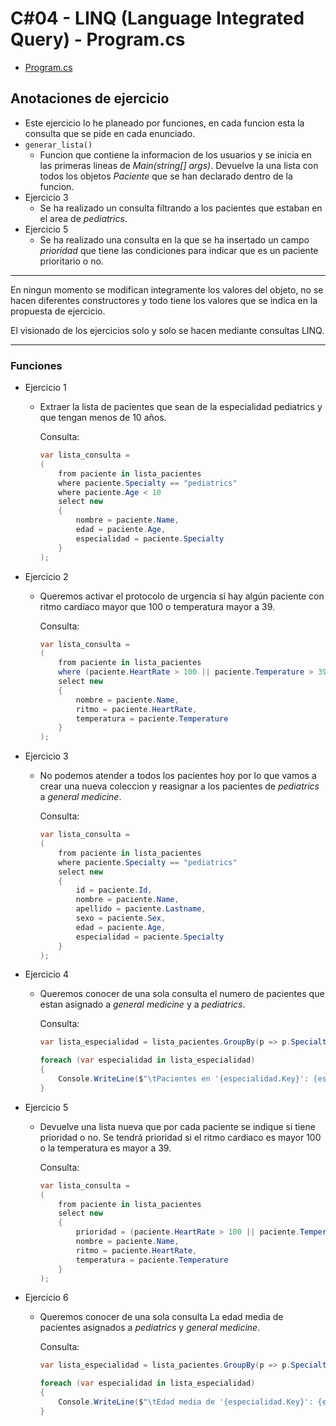 # C#04 - LINQ (Language Integrated Query) - Program.cs

 - [Program.cs](https://github.com/dahurtado/LemonCode/blob/main/csharp/LINQSol/EjerLinq/Program.cs)

## Anotaciones de ejercicio

- Este ejercicio lo he planeado por funciones, en cada funcion esta la consulta que se pide en cada enunciado.
- <code>generar_lista()</code>
	- Funcion que contiene la informacion de los usuarios y se inicia en las primeras lineas de *Main(string[] args)*. Devuelve la una lista con todos los objetos *Paciente* que se han declarado dentro de la funcion.
 - Ejercicio 3
	- Se ha realizado un consulta filtrando a los pacientes que estaban en el area de *pediatrics*.
 - Ejercicio 5
	- Se ha realizado una consulta en la que se ha insertado un campo *prioridad* que tiene las condiciones para indicar que es un paciente prioritario o no.

---

En ningun momento se modifican integramente los valores del objeto, no se hacen diferentes constructores y todo tiene los valores que se indica en la propuesta de ejercicio.

El visionado de los ejercicios solo y solo se hacen mediante consultas LINQ.

---

### Funciones

 - Ejercicio 1
	- Extraer la lista de pacientes que sean de la especialidad pediatrics y que tengan menos de 10 años.

		Consulta:

		```csharp
		var lista_consulta =
		(
			from paciente in lista_pacientes
			where paciente.Specialty == "pediatrics"
			where paciente.Age < 10
			select new
			{
				nombre = paciente.Name,
				edad = paciente.Age,
				especialidad = paciente.Specialty
			}
		);
		```

 - Ejercicio 2
	- Queremos activar el protocolo de urgencia si hay algún paciente con ritmo cardíaco mayor que 100 o temperatura mayor a 39.

		Consulta:

		```csharp
		var lista_consulta =
		(
			from paciente in lista_pacientes
			where (paciente.HeartRate > 100 || paciente.Temperature > 39)
			select new
			{
				nombre = paciente.Name,
				ritmo = paciente.HeartRate,
				temperatura = paciente.Temperature
			}
		);
		```
		
 - Ejercicio 3
	- No podemos atender a todos los pacientes hoy por lo que vamos a crear una nueva coleccion y reasignar a los pacientes de *pediatrics* a *general medicine*.

		Consulta:

		```csharp
		var lista_consulta = 
		(
			from paciente in lista_pacientes
			where paciente.Specialty == "pediatrics"
			select new
			{
				id = paciente.Id,
				nombre = paciente.Name,
				apellido = paciente.Lastname,
				sexo = paciente.Sex,
				edad = paciente.Age,
				especialidad = paciente.Specialty
			}
		);
		```
		
 - Ejercicio 4
	- Queremos conocer de una sola consulta el numero de pacientes que estan asignado a *general medicine* y a *pediatrics*.

		Consulta:

		```csharp
		var lista_especialidad = lista_pacientes.GroupBy(p => p.Specialty);

		foreach (var especialidad in lista_especialidad)
		{
			Console.WriteLine($"\tPacientes en '{especialidad.Key}': {especialidad.Count()}\n");
		}
		```
		
 - Ejercicio 5
	- Devuelve una lista nueva que por cada paciente se indique si tiene prioridad o no. Se tendrá prioridad si el ritmo cardiaco es mayor 100 o la temperatura es mayor a 39.

		Consulta:

		```csharp
		var lista_consulta = 
		(
			from paciente in lista_pacientes
			select new
			{
				prioridad = (paciente.HeartRate > 100 || paciente.Temperature > 39) ? "Si" : "No",
				nombre = paciente.Name,
				ritmo = paciente.HeartRate,
				temperatura = paciente.Temperature
			}
		);
		```
		
 - Ejercicio 6
	- Queremos conocer de una sola consulta La edad media de pacientes asignados a *pediatrics* y *general medicine*.

		Consulta:

		```csharp
		var lista_especialidad = lista_pacientes.GroupBy(p => p.Specialty);

		foreach (var especialidad in lista_especialidad)
		{
			Console.WriteLine($"\tEdad media de '{especialidad.Key}': {especialidad.Average(p => p.Age)}\n");
		}
		```